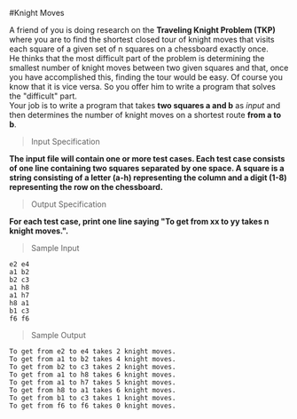 #Knight Moves

A friend of you is doing research on the **Traveling Knight Problem (TKP)** where you are to find the shortest closed tour of knight moves that visits each square of a given set of n squares on a chessboard exactly once.<br/> He thinks that the most difficult part of the problem is determining the smallest number of knight moves between two given squares and that, once you have accomplished this, finding the tour would be easy.
Of course you know that it is vice versa. So you offer him to write a program that solves the "difficult" part.<br/>
Your job is to write a program that takes **two squares a and b** as *input* and then determines the number of knight moves on a shortest route **from a to b**.

>Input Specification

**The input file will contain one or more test cases. Each test case consists of one line containing two squares separated by one space. A square is a string consisting of a letter (a-h) representing the column and a digit (1-8) representing the row on the chessboard.**

>Output Specification

**For each test case, print one line saying "To get from xx to yy takes n knight moves.".**

>Sample Input

```
e2 e4
a1 b2
b2 c3
a1 h8
a1 h7
h8 a1
b1 c3
f6 f6
```

>Sample Output

```
To get from e2 to e4 takes 2 knight moves.
To get from a1 to b2 takes 4 knight moves.
To get from b2 to c3 takes 2 knight moves.
To get from a1 to h8 takes 6 knight moves.
To get from a1 to h7 takes 5 knight moves.
To get from h8 to a1 takes 6 knight moves.
To get from b1 to c3 takes 1 knight moves.
To get from f6 to f6 takes 0 knight moves.
```

